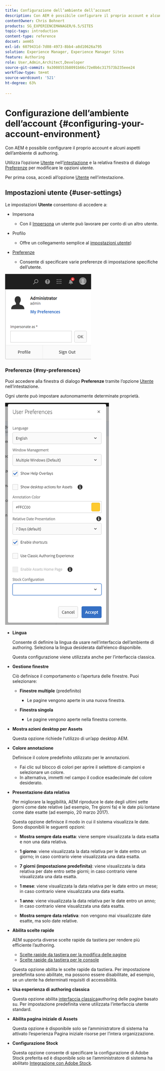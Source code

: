 ```yaml
---
title: Configurazione dell’ambiente dell’account
description: Con AEM è possibile configurare il proprio account e alcuni aspetti dell’ambiente di authoring
contentOwner: Chris Bohnert
products: SG_EXPERIENCEMANAGER/6.5/SITES
topic-tags: introduction
content-type: reference
docset: aem65
exl-id: 6079431d-7d08-4973-8bb4-a8d10626a795
solution: Experience Manager, Experience Manager Sites
feature: Authoring
role: User,Admin,Architect,Developer
source-git-commit: 9a3008553b8091b66c72e0b6c317573b235eee24
workflow-type: tm+mt
source-wordcount: '521'
ht-degree: 63%

---
```


# Configurazione dell’ambiente dell’account  {#configuring-your-account-environment}

Con AEM è possibile configurare il proprio account e alcuni aspetti dell’ambiente di authoring.

Utilizza l’opzione [Utente](/help/sites-authoring/user-properties.md#user-settings) nell’[intestazione](/help/sites-authoring/basic-handling.md#the-header) e la relativa finestra di dialogo [Preferenze](#userpreferences) per modificare le opzioni utente.

Per prima cosa, accedi all’opzione [Utente](/help/sites-authoring/user-properties.md#user-settings) nell’intestazione.

## Impostazioni utente {#user-settings}

Le impostazioni **Utente** consentono di accedere a:

* Impersona

   * Con il [Impersona](/help/sites-administering/security.md#impersonating-another-user) un utente può lavorare per conto di un altro utente.

* Profilo

   * Offre un collegamento semplice al [impostazioni utente](/help/sites-administering/security.md))

* [Preferenze](/help/sites-authoring/user-properties.md#my-preferences)

   * Consente di specificare varie preferenze di impostazione specifiche dell’utente.

![screen_shot_2018-03-20at103808](assets/screen_shot_2018-03-20at103808.png)

### Preferenze {#my-preferences}

Puoi accedere alla finestra di dialogo **Preferenze** tramite l’opzione [Utente](/help/sites-authoring/user-properties.md#user-settings) nell’intestazione.

Ogni utente può impostare autonomamente determinate proprietà.

![schermata_2019-03-05at100322](assets/screen-shot_2019-03-05at100322.png)

* **Lingua**

  Consente di definire la lingua da usare nell’interfaccia dell’ambiente di authoring. Seleziona la lingua desiderata dall’elenco disponibile.

  Questa configurazione viene utilizzata anche per l’interfaccia classica.

* **Gestione finestre**

  Ciò definisce il comportamento o l’apertura delle finestre. Puoi selezionare:

   * **Finestre multiple** (predefinito)

      * Le pagine vengono aperte in una nuova finestra.

   * **Finestra singola**

      * Le pagine vengono aperte nella finestra corrente.

* **Mostra azioni desktop per Assets**

  Questa opzione richiede l’utilizzo di un’app desktop AEM.

* **Colore annotazione**

  Definisce il colore predefinito utilizzato per le annotazioni.

   * Fai clic sul blocco di colori per aprire il selettore di campioni e selezionare un colore.
   * In alternativa, immetti nel campo il codice esadecimale del colore desiderato.

* **Presentazione data relativa**

  Per migliorare la leggibilità, AEM riproduce le date degli ultimi sette giorni come date relative (ad esempio, Tre giorni fa) e le date più lontane come date esatte (ad esempio, 20 marzo 2017).

  Questa opzione definisce il modo in cui il sistema visualizza le date. Sono disponibili le seguenti opzioni:

   * **Mostra sempre data esatta**: viene sempre visualizzata la data esatta e non una data relativa.
   * **1 giorno**: viene visualizzata la data relativa per le date entro un giorno; in caso contrario viene visualizzata una data esatta.

   * **7 giorni (impostazione predefinita)**: viene visualizzata la data relativa per date entro sette giorni; in caso contrario viene visualizzata una data esatta.

   * **1 mese**: viene visualizzata la data relativa per le date entro un mese; in caso contrario viene visualizzata una data esatta.

   * **1 anno**: viene visualizzata la data relativa per le date entro un anno; in caso contrario viene visualizzata una data esatta.

   * **Mostra sempre data relativa**: non vengono mai visualizzate date esatte, ma solo date relative.

* **Abilita scelte rapide**

  AEM supporta diverse scelte rapide da tastiera per rendere più efficiente l’authoring.

   * [Scelte rapide da tastiera per la modifica delle pagine](/help/sites-authoring/page-authoring-keyboard-shortcuts.md)
   * [Scelte rapide da tastiera per le console](/help/sites-authoring/keyboard-shortcuts.md)

  Questa opzione abilita le scelte rapide da tastiera. Per impostazione predefinita sono abilitate, ma possono essere disabilitate, ad esempio, se un utente ha determinati requisiti di accessibilità.

* **Usa esperienza di authoring classica**

  Questa opzione abilita [interfaccia classica](/help/sites-classic-ui-authoring/classic-page-author-first-steps.md)authoring delle pagine basato su. Per impostazione predefinita viene utilizzata l’interfaccia utente standard.

* **Abilita pagina iniziale di Assets**

  Questa opzione è disponibile solo se l’amministratore di sistema ha attivato l’esperienza Pagina iniziale risorse per l’intera organizzazione.

* **Configurazione Stock**

  Questa opzione consente di specificare la configurazione di Adobe Stock preferita ed è disponibile solo se l’amministratore di sistema ha abilitato [Integrazione con Adobe Stock](/help/assets/aem-assets-adobe-stock.md).
